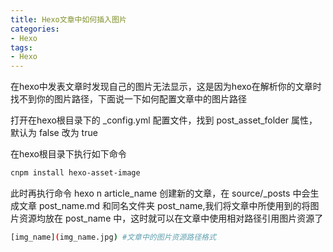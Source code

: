 ```yaml
---
title: Hexo文章中如何插入图片
categories: 
- Hexo
tags:
- Hexo
---
```

在hexo中发表文章时发现自己的图片无法显示，这是因为hexo在解析你的文章时找不到你的图片路径，下面说一下如何配置文章中的图片路径



打开在hexo根目录下的 _config.yml 配置文件，找到 post_asset_folder 属性，默认为 false 改为 true  

在hexo根目录下执行如下命令
``` bash
cnpm install hexo-asset-image
```
此时再执行命令 hexo n article_name 创建新的文章，在 source/_posts 中会生成文章 post_name.md 和同名文件夹 post_name,我们将文章中所使用到的将图片资源均放在 post_name 中，这时就可以在文章中使用相对路径引用图片资源了

``` bash
[img_name](img_name.jpg) #文章中的图片资源路径格式
```